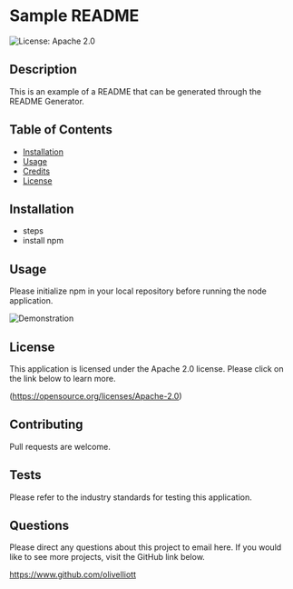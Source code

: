 # Sample README

![License: Apache 2.0](https://img.shields.io/badge/License-Apache_2.0-blue.svg)

## Description
This is an example of a README that can be generated through the README Generator.

## Table of Contents
- [Installation](#installation)
- [Usage](#usage)
- [Credits](#credits)
- [License](#license)

## Installation
- steps<br /> 
- install npm

## Usage
Please initialize npm in your local repository before running the node application.

![Demonstration](https://drive.google.com/file/d/1dHLEwTIufTYf7pyNsylbX3wCh1IFPSa1/view)

## License
This application is licensed under the Apache 2.0 license. Please click on the link below to learn more.

(https://opensource.org/licenses/Apache-2.0)


## Contributing

Pull requests are welcome.

## Tests

Please refer to the industry standards for testing this application.

## Questions

Please direct any questions about this project to email here. If you would like to see more projects, visit the GitHub link below.

https://www.github.com/olivelliott
